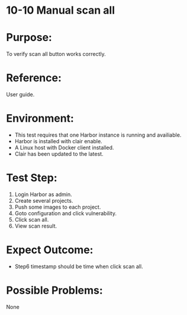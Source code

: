 10-10 Manual scan all
=======
# Purpose:
To verify scan all button works correctly.

# Reference:
User guide.

# Environment:
* This test requires that one Harbor instance is running and availiable.
* Harbor is installed with clair enable.
* A Linux host with Docker client installed.
* Clair has been updated to the latest.

# Test Step:
1. Login Harbor as admin.
2. Create several projects.
3. Push some images to each project.
4. Goto configuration and click vulnerability.
5. Click scan all.
6. View scan result.

# Expect Outcome:
* Step6 timestamp should be time when click scan all.

# Possible Problems:
None
